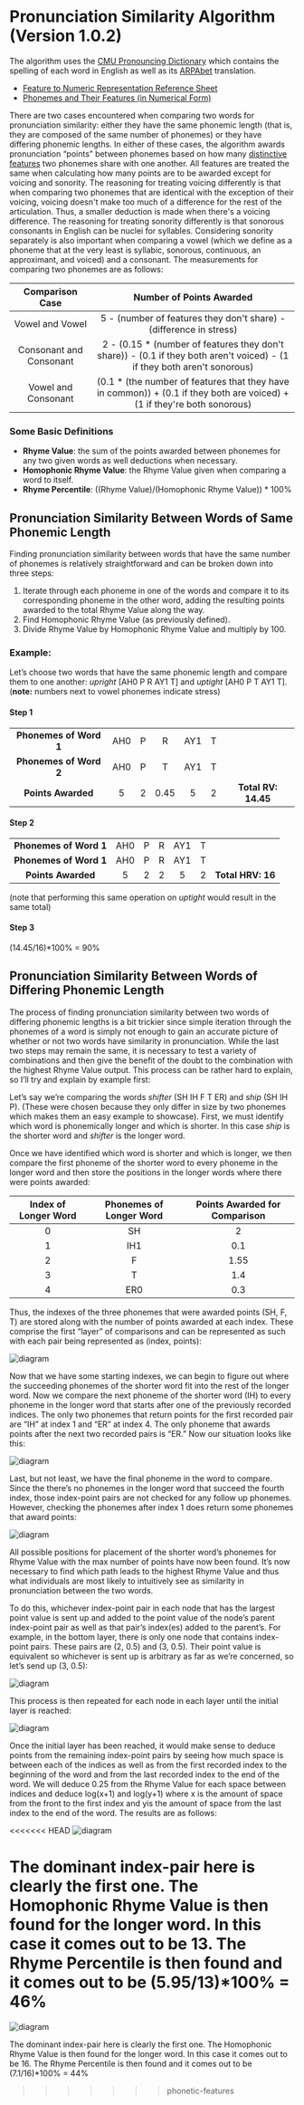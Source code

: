 # Pronunciation Similarity Algorithm (Version 1.0.2)

The algorithm uses the [CMU Pronouncing Dictionary](http://www.speech.cs.cmu.edu/cgi-bin/cmudict) which contains the spelling of each word in English as well as its [ARPAbet](https://en.wikipedia.org/wiki/Arpabet) translation.

- [Feature to Numeric Representation Reference Sheet](http://tomlisankie.com/pronunciation-algorithm-resources/feature-to-number-reference.txt)
- [Phonemes and Their Features (in Numerical Form)](http://tomlisankie.com/pronunciation-algorithm-resources/features.txt)

There are two cases encountered when comparing two words for pronunciation similarity: either they have the same phonemic length (that is, they are composed of the same number of phonemes) or they have differing phonemic lengths. In either of these cases, the algorithm awards pronunciation “points” between phonemes based on how many [distinctive features](https://en.wikipedia.org/wiki/Distinctive_feature) two phonemes share with one another. All features are treated the same when calculating how many points are to be awarded except for voicing and sonority. The reasoning for treating voicing differently is that when comparing two phonemes that are identical with the exception of their voicing, voicing doesn't make too much of a difference for the rest of the articulation. Thus, a smaller deduction is made when there's a voicing difference. The reasoning for treating sonority differently is that sonorous consonants in English can be nuclei for syllables. Considering sonority separately is also important when comparing a vowel (which we define as a phoneme that at the very least is syllabic, sonorous, continuous, an approximant, and voiced) and a consonant.
The measurements for comparing two phonemes are as follows:

| **Comparison Case**      | **Number of Points Awarded** |
| :-------------: |:-------------:         |
| Vowel and Vowel        | 5 - (number of features they don't share) - (difference in stress)         |
| Consonant and Consonant   | 2 - (0.15 * (number of features they don't share)) - (0.1 if they both aren't voiced) - (1 if they both aren't sonorous)              |
| Vowel and Consonant   | (0.1 * (the number of features that they have in common)) + (0.1 if they both are voiced) + (1 if they're both sonorous)               |

### Some Basic Definitions 

* **Rhyme Value**: the sum of the points awarded between phonemes for any two given words as well deductions when necessary.
* **Homophonic Rhyme Value**: the Rhyme Value given when comparing a word to itself.
* **Rhyme Percentile**: ((Rhyme Value)/(Homophonic Rhyme Value)) * 100%

## Pronunciation Similarity Between Words of Same Phonemic Length

Finding pronunciation similarity between words that have the same number of phonemes is relatively straightforward and can be broken down into three steps:

1. Iterate through each phoneme in one of the words and compare it to its corresponding phoneme in the other word, adding the resulting points awarded to the total Rhyme Value along the way.
2. Find Homophonic Rhyme Value (as previously defined).
3. Divide Rhyme Value by Homophonic Rhyme Value and multiply by 100.

### Example:

Let’s choose two words that have the same phonemic length and compare them to one another: *upright* [AH0 P R AY1 T] and *uptight* [AH0 P T AY1 T]. (**note:** numbers next to vowel phonemes indicate stress)

#### Step 1

|  |  |  |  |  |  |  |
| :--------------------: | :-: | :-: | :-: | :-: | :-: | :-: |
| **Phonemes of Word 1** | AH0 | P | R | AY1 | T |  |
| **Phonemes of Word 2** | AH0 | P | T | AY1 | T |  |
| **Points Awarded** | 5 | 2 | 0.45 | 5 | 2 | **Total RV: 14.45** |
 
#### Step 2
|  |  |  |  |  |  |  |
| :--------------------: | :-: | :-: | :-: | :-: | :-: | :-: |
| **Phonemes of Word 1** | AH0 | P | R | AY1 | T |  |
| **Phonemes of Word 1** | AH0 | P | R | AY1 | T |  |
| **Points Awarded** | 5 | 2 | 2 | 5 | 2 | **Total HRV: 16** |
(note that performing this same operation on *uptight* would result in the same total)
 
#### Step 3
(14.45/16)*100% = 90%

## Pronunciation Similarity Between Words of Differing Phonemic Length

The process of finding pronunciation similarity between two words of differing phonemic lengths is a bit trickier since simple iteration through the phonemes of a word is simply not enough to gain an accurate picture of whether or not two words have similarity in pronunciation. While the last two steps may remain the same, it is necessary to test a variety of combinations and then give the benefit of the doubt to the combination with the highest Rhyme Value output. This process can be rather hard to explain, so I’ll try and explain by example first:

Let’s say we’re comparing the words *shifter* (SH IH F T ER) and *ship* (SH IH P). (These were chosen because they only differ in size by two phonemes which makes them an easy example to showcase). First, we must identify which word is phonemically longer and which is shorter. In this case *ship* is the shorter word and *shifter* is the longer word.

Once we have identified which word is shorter and which is longer, we then compare the first phoneme of the shorter word to every phoneme in the longer word and then store the positions in the longer words where there were points awarded:

| **Index of Longer Word** | **Phonemes of Longer Word** | **Points Awarded for Comparison** |
| :--: | :--: | :--: |
| 0   | SH | 2 |
| 1   | IH1 | 0.1 |
| 2   | F | 1.55 |
| 3   | T | 1.4 |
| 4   | ER0 | 0.3 |

Thus, the indexes of the three phonemes that were awarded points (SH, F, T) are stored along with the number of points awarded at each index. These comprise the first “layer” of comparisons and can be represented as such with each pair being represented as (index, points):

![diagram](http://tomlisankie.com/pronunciation-algorithm-diagrams/1.jpg "1")

Now that we have some starting indexes, we can begin to figure out where the succeeding phonemes of the shorter word fit into the rest of the longer word. Now we compare the next phoneme of the shorter word (IH) to every phoneme in the longer word that starts after one of the previously recorded indices. The only two phonemes that return points for the first recorded pair are “IH” at index 1 and “ER” at index 4. The only phoneme that awards points after the next two recorded pairs is “ER.” Now our situation looks like this:

![diagram](http://tomlisankie.com/pronunciation-algorithm-diagrams/2.jpg "2")

Last, but not least, we have the final phoneme in the word to compare. Since the there’s no phonemes in the longer word that succeed the fourth index, those index-point pairs are not checked for any follow up phonemes. However, checking the phonemes after index 1 does return some phonemes that award points:

![diagram](http://tomlisankie.com/pronunciation-algorithm-diagrams/3.jpg "3")

All possible positions for placement of the shorter word’s phonemes for Rhyme Value with the max number of points have now been found. It’s now necessary to find which path leads to the highest Rhyme Value and thus what individuals are most likely to intuitively see as similarity in pronunciation between the two words.

To do this, whichever index-point pair in each node that has the largest point value is sent up and added to the point value of the node’s parent index-point pair as well as that pair’s index(es) added to the parent’s. For example, in the bottom layer, there is only one node that contains index-point pairs. These pairs are (2, 0.5) and (3, 0.5). Their point value is equivalent so whichever is sent up is arbitrary as far as we’re concerned, so let’s send up (3, 0.5):

![diagram](http://tomlisankie.com/pronunciation-algorithm-diagrams/4.jpg "4")

This process is then repeated for each node in each layer until the initial layer is reached:

![diagram](http://tomlisankie.com/pronunciation-algorithm-diagrams/5.jpg "5")

Once the initial layer has been reached, it would make sense to deduce points from the remaining index-point pairs by seeing how much space is between each of the indices as well as from the first recorded index to the beginning of the word and from the last recorded index to the end of the word. We will deduce 0.25 from the Rhyme Value for each space between indices and deduce log(x+1) and log(y+1)  where x is the amount of space from the front to the first index and yis the amount of space from the last index to the end of the word. The results are as follows:

<<<<<<< HEAD
![diagram](http://tomlisankie.com/pronunciation-algorithm-diagrams/6.png "Stage 1")

The dominant index-pair here is clearly the first one. The Homophonic Rhyme Value is then found for the longer word. In this case it comes out to be 13. The Rhyme Percentile is then found and it comes out to be (5.95/13)*100% = 46%
=======
![diagram](http://tomlisankie.com/pronunciation-algorithm-diagrams/6.jpg "5")

The dominant index-pair here is clearly the first one. The Homophonic Rhyme Value is then found for the longer word. In this case it comes out to be 16. The Rhyme Percentile is then found and it comes out to be (7.1/16)*100% = 44%
>>>>>>> phonetic-features
